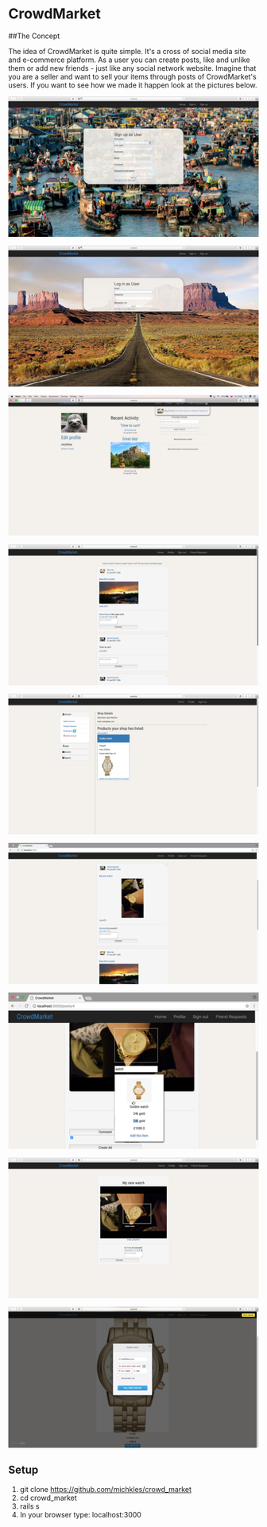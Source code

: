 # CrowdMarket

##The Concept

The idea of CrowdMarket is quite simple. It's a cross of social media site and e-commerce platform. As a user you can create posts, like and unlike them or add new friends - just like any social network website. Imagine that you are a seller and want to sell your items through posts of CrowdMarket's users. If you want to see how we made it happen look at the pictures below.

![screenshot](https://github.com/michkles/crowd_market/blob/master/readme_img/1.jpg)

![screenshot](https://github.com/michkles/crowd_market/blob/master/readme_img/2.jpg)

![screenshot](https://github.com/michkles/crowd_market/blob/master/readme_img/3.png)

![screenshot](https://github.com/michkles/crowd_market/blob/master/readme_img/4.png)

![screenshot](https://github.com/michkles/crowd_market/blob/master/readme_img/5.png)

![screenshot](https://github.com/michkles/crowd_market/blob/master/readme_img/6.png)

![screenshot](https://github.com/michkles/crowd_market/blob/master/readme_img/7.png)

![screenshot](https://github.com/michkles/crowd_market/blob/master/readme_img/8.png)


![screenshot](https://github.com/michkles/crowd_market/blob/master/readme_img/10.png)




## Setup

1. git clone https://github.com/michkles/crowd_market
2. cd crowd_market
3. rails s
4. In your browser type: localhost:3000

